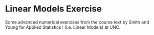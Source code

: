 # Linear Models Exercise
Some advanced numerical exercises from the course text by Smith and Young for Applied Statistics I (i.e. Linear Models) at UNC.
